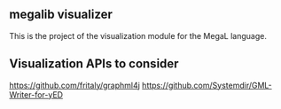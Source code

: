 ## megalib visualizer
This is the project of the visualization module for the MegaL language. 

## Visualization APIs to consider
https://github.com/fritaly/graphml4j
https://github.com/Systemdir/GML-Writer-for-yED